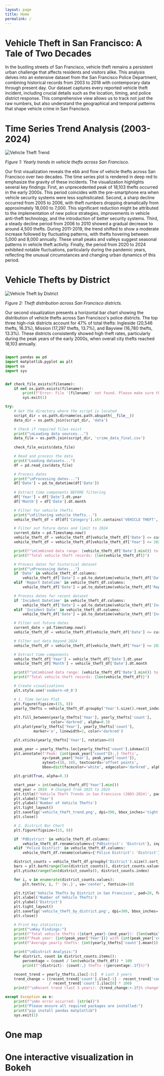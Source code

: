 ```yaml
---
layout: page
title: Home
permalink: /
---
```



# **Vehicle Theft in San Francisco: A Tale of Two Decades**

In the bustling streets of San Francisco, vehicle theft remains a persistent urban challenge that affects residents and visitors alike. This analysis delves into an extensive dataset from the San Francisco Police Department, combining historical records from 2003 to 2018 with contemporary data through present day.
Our dataset captures every reported vehicle theft incident, including crucial details such as the location, timing, and police district response. This comprehensive view allows us to track not just the raw numbers, but also understand the geographical and temporal patterns that shape vehicle crime in San Francisco.

# Time Series Trend Analysis (2003-2024)

![Vehicle Theft Trend](/vehicle_theft_trend.png)

*Figure 1: Yearly trends in vehicle thefts across San Francisco.*

Our first visualization reveals the ebb and flow of vehicle thefts across San Francisco over two decades. The time series plot is rendered in deep red to emphasize the gravity of these incidents.
The visualization highlights several key findings: First, an unprecedented peak of 18,103 thefts occurred in the early 2000s. This period coincides with the pre-smartphone era when vehicle security systems were less sophisticated. Second, a sharp decline occurred from 2005 to 2006, with theft numbers dropping dramatically from approximately 18,000 to 7,000. This significant reduction might be attributed to the implementation of new police strategies, improvements in vehicle anti-theft technology, and the introduction of better security systems.
Third, a steady decline period from 2006 to 2010 showed a gradual decrease to around 4,500 thefts. During 2011-2019, the trend shifted to show a moderate increase followed by fluctuating patterns, with thefts hovering between 5,000 and 8,000 annually. These small peaks and valleys suggest seasonal patterns in vehicle theft activity. Finally, the period from 2020 to 2024 exhibited notable fluctuations, particularly during the pandemic years, reflecting the unusual circumstances and changing urban dynamics of this period.


# Vehicle Thefts by District

![Vehicle Theft by District](/vehicle_theft_by_district.png)

*Figure 2: Theft distribution across San Francisco districts.*

Our second visualization presents a horizontal bar chart showing the distribution of vehicle thefts across San Francisco's police districts. The top three high-risk districts account for 47% of total thefts: Ingleside (20,546 thefts, 16.3%), Mission (17,297 thefts, 13.7%), and Bayview (16,780 thefts, 13.3%). These districts consistently showed high theft rates, particularly during the peak years of the early 2000s, when overall city thefts reached 18,103 annually.



```python

import pandas as pd
import matplotlib.pyplot as plt
import os
import sys


def check_file_exists(filename):
    if not os.path.exists(filename):
        print(f"Error: File '{filename}' not found. Please make sure the file exists in the docs/data directory.")
        sys.exit(1)

try:
    # Get the directory where the script is located
    script_dir = os.path.dirname(os.path.abspath(__file__))
    data_dir = os.path.join(script_dir, 'data')

    # Check if required files exist
    print("\nLoading data sources...")
    data_file = os.path.join(script_dir, 'crime_data_final.csv')
    
    check_file_exists(data_file)

    # Read and process the data
    print("Loading datasets...")
    df = pd.read_csv(data_file)

    # Process dates
    print("\nProcessing dates...")
    df['Date'] = pd.to_datetime(df['Date'])
    
    # Extract time components BEFORE filtering
    df['Year'] = df['Date'].dt.year
    df['Month'] = df['Date'].dt.month

    # Filter for vehicle thefts
    print("\nFiltering vehicle thefts...")
    vehicle_theft_df = df[df['Category'].str.contains('VEHICLE THEFT', case=False, na=False)].copy()

    # Filter out future dates and limit to 2024
    current_date = pd.Timestamp.now()
    vehicle_theft_df = vehicle_theft_df[vehicle_theft_df['Date'] <= current_date]
    vehicle_theft_df = vehicle_theft_df[vehicle_theft_df['Year'] <= 2024]

    print(f"\nCombined data range: {vehicle_theft_df['Date'].min()} to {vehicle_theft_df['Date'].max()}")
    print(f"Total vehicle theft records: {len(vehicle_theft_df)}")

    # Process dates for historical dataset
    print("\nProcessing dates...")
    if 'Date' in vehicle_theft_df.columns:
        vehicle_theft_df['Date'] = pd.to_datetime(vehicle_theft_df['Date'])
    elif 'Report Datetime' in vehicle_theft_df.columns:
        vehicle_theft_df['Date'] = pd.to_datetime(vehicle_theft_df['Report Datetime'])

    # Process dates for recent dataset
    if 'Incident Datetime' in vehicle_theft_df.columns:
        vehicle_theft_df['Date'] = pd.to_datetime(vehicle_theft_df['Incident Datetime'])
    elif 'Incident Date' in vehicle_theft_df.columns:
        vehicle_theft_df['Date'] = pd.to_datetime(vehicle_theft_df['Incident Date'])

    # Filter out future dates
    current_date = pd.Timestamp.now()
    vehicle_theft_df = vehicle_theft_df[vehicle_theft_df['Date'] <= current_date]

    # Filter out data beyond 2024
    vehicle_theft_df = vehicle_theft_df[vehicle_theft_df['Year'] <= 2024]

    # Extract time components
    vehicle_theft_df['Year'] = vehicle_theft_df['Date'].dt.year
    vehicle_theft_df['Month'] = vehicle_theft_df['Date'].dt.month

    print(f"\nCombined data range: {vehicle_theft_df['Date'].min()} to {vehicle_theft_df['Date'].max()}")
    print(f"Total vehicle theft records: {len(vehicle_theft_df)}")

    # Create visualizations
    plt.style.use('seaborn-v0_8')

    # 1. Time Series Plot
    plt.figure(figsize=(15, 8))
    yearly_thefts = vehicle_theft_df.groupby('Year').size().reset_index(name='count')
    
    plt.fill_between(yearly_thefts['Year'], yearly_thefts['count'], 
                     color='darkred', alpha=0.3)
    plt.plot(yearly_thefts['Year'], yearly_thefts['count'], 
             marker='o', linewidth=2, color='darkred')

    plt.xticks(yearly_thefts['Year'], rotation=45)

    peak_year = yearly_thefts.loc[yearly_thefts['count'].idxmax()]
    plt.annotate(f'Peak: {int(peak_year["count"]):,} thefts',
                 xy=(peak_year['Year'], peak_year['count']),
                 xytext=(10, 10), textcoords='offset points',
                 bbox=dict(facecolor='white', edgecolor='darkred', alpha=0.7))

    plt.grid(True, alpha=0.3)

    start_year = int(vehicle_theft_df['Year'].min())
    end_year = 2024  # Changed from 2025 to 2024
    plt.title(f'Vehicle Theft Trends in San Francisco (2003-2024)', pad=20, fontsize=14)
    plt.xlabel('Year')
    plt.ylabel('Number of Vehicle Thefts')
    plt.tight_layout()
    plt.savefig('vehicle_theft_trend.png', dpi=300, bbox_inches='tight')
    plt.close()

    # 2. District Bar Chart
    plt.figure(figsize=(15, 8))

    if 'PdDistrict' in vehicle_theft_df.columns:
        vehicle_theft_df.rename(columns={'PdDistrict': 'District'}, inplace=True)
    elif 'Police District' in vehicle_theft_df.columns:
        vehicle_theft_df.rename(columns={'Police District': 'District'}, inplace=True)

    district_counts = vehicle_theft_df.groupby('District').size().sort_values(ascending=True)
    bars = plt.barh(range(len(district_counts)), district_counts.values, color='darkred', alpha=0.7)
    plt.yticks(range(len(district_counts)), district_counts.index)

    for i, v in enumerate(district_counts.values):
        plt.text(v, i, f' {v:,}', va='center', fontsize=10)

    plt.title('Vehicle Thefts by District in San Francisco', pad=20, fontsize=14)
    plt.xlabel('Number of Vehicle Thefts')
    plt.ylabel('District')
    plt.tight_layout()
    plt.savefig('vehicle_theft_by_district.png', dpi=300, bbox_inches='tight')
    plt.close()

    # Print key statistics
    print("\nKey Findings:")
    print(f"Total vehicle thefts ({start_year}-{end_year}): {len(vehicle_theft_df):,}")
    print(f"Peak year: {int(peak_year['Year'])} with {int(peak_year['count']):,} thefts")
    print(f"Average yearly thefts: {int(yearly_thefts['count'].mean()):,}")

    print("\nDistrict Analysis:")
    for district, count in district_counts.items():
        percentage = (count / len(vehicle_theft_df)) * 100
        print(f"{district}: {count:,} thefts ({percentage:.1f}%)")

    recent_trend = yearly_thefts.iloc[-3:]  # Last 3 years
    trend_change = ((recent_trend['count'].iloc[-1] - recent_trend['count'].iloc[0]) 
                    / recent_trend['count'].iloc[0] * 100)
    print(f"\nRecent trend (last 3 years): {trend_change:+.1f}% change")

except Exception as e:
    print(f"\nAn error occurred: {str(e)}")
    print("Please ensure all required packages are installed:")
    print("pip install pandas matplotlib")
    sys.exit(1)


```


# One map



# One interactive visualization in Bokeh

